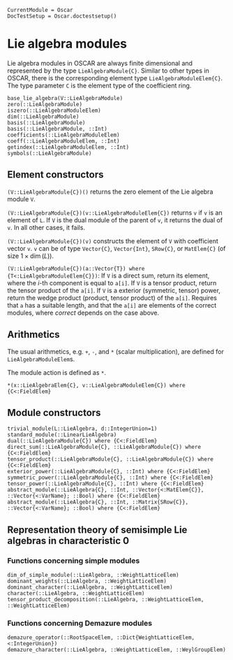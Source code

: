 ```@meta
CurrentModule = Oscar
DocTestSetup = Oscar.doctestsetup()
```

# Lie algebra modules

Lie algebra modules in OSCAR are always finite dimensional and represented by the type
`LieAlgebraModule{C}`. Similar to other types in OSCAR, there is the corresponding
element type `LieAlgebraModuleElem{C}`.
The type parameter `C` is the element type of the coefficient ring.

```@docs
base_lie_algebra(V::LieAlgebraModule)
zero(::LieAlgebraModule)
iszero(::LieAlgebraModuleElem)
dim(::LieAlgebraModule)
basis(::LieAlgebraModule)
basis(::LieAlgebraModule, ::Int)
coefficients(::LieAlgebraModuleElem)
coeff(::LieAlgebraModuleElem, ::Int)
getindex(::LieAlgebraModuleElem, ::Int)
symbols(::LieAlgebraModule)
```

## Element constructors

`(V::LieAlgebraModule{C})()` returns the zero element of the Lie algebra module `V`.

`(V::LieAlgebraModule{C})(v::LieAlgebraModuleElem{C})` returns `v` if `v` is an element of `L`. If `V` is the dual module of the parent of `v`, it returns the dual of `v`. In all other cases, it fails.

`(V::LieAlgebraModule{C})(v)` constructs the element of `V` with coefficient vector `v`. `v` can be of type `Vector{C}`, `Vector{Int}`, `SRow{C}`, or `MatElem{C}` (of size $1 \times \dim(L)$).

`(V::LieAlgebraModule{C})(a::Vector{T}) where {T<:LieAlgebraModuleElem{C}})`: If `V` is a direct sum, return its element, where the $i$-th component is equal to `a[i]`.
If `V` is a tensor product, return the tensor product of the `a[i]`.
If `V` is a exterior (symmetric, tensor) power, return the wedge product
(product, tensor product) of the `a[i]`.
Requires that `a` has a suitable length, and that the `a[i]` are elements of the correct modules,
where _correct_ depends on the case above.


## Arithmetics
The usual arithmetics, e.g. `+`, `-`, and `*` (scalar multiplication), are defined for `LieAlgebraModuleElem`s.

The module action is defined as `*`.
```@docs
*(x::LieAlgebraElem{C}, v::LieAlgebraModuleElem{C}) where {C<:FieldElem}
```

## Module constructors

```@docs
trivial_module(L::LieAlgebra, d::IntegerUnion=1)
standard_module(::LinearLieAlgebra)
dual(::LieAlgebraModule{C}) where {C<:FieldElem}
direct_sum(::LieAlgebraModule{C}, ::LieAlgebraModule{C}) where {C<:FieldElem}
tensor_product(::LieAlgebraModule{C}, ::LieAlgebraModule{C}) where {C<:FieldElem}
exterior_power(::LieAlgebraModule{C}, ::Int) where {C<:FieldElem}
symmetric_power(::LieAlgebraModule{C}, ::Int) where {C<:FieldElem}
tensor_power(::LieAlgebraModule{C}, ::Int) where {C<:FieldElem}
abstract_module(::LieAlgebra{C}, ::Int, ::Vector{<:MatElem{C}}, ::Vector{<:VarName}; ::Bool) where {C<:FieldElem}
abstract_module(::LieAlgebra{C}, ::Int, ::Matrix{SRow{C}}, ::Vector{<:VarName}; ::Bool) where {C<:FieldElem}
```

## Representation theory of semisimple Lie algebras in characteristic 0

### Functions concerning simple modules

```@docs
dim_of_simple_module(::LieAlgebra, ::WeightLatticeElem)
dominant_weights(::LieAlgebra, ::WeightLatticeElem)
dominant_character(::LieAlgebra, ::WeightLatticeElem)
character(::LieAlgebra, ::WeightLatticeElem)
tensor_product_decomposition(::LieAlgebra, ::WeightLatticeElem, ::WeightLatticeElem)
```

### Functions concerning Demazure modules

```@docs
demazure_operator(::RootSpaceElem, ::Dict{WeightLatticeElem,<:IntegerUnion})
demazure_character(::LieAlgebra, ::WeightLatticeElem, ::WeylGroupElem)
```
